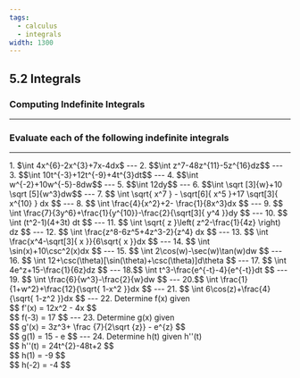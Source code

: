 ```yaml
---
tags:
  - calculus
  - integrals
width: 1300
---
```


## 5.2 Integrals

### Computing Indefinite Integrals

---

### Evaluate each of the following indefinite integrals

---

<grid drag="40 30" drop="topleft">
1. $\int 4x^{6}-2x^{3}+7x-4dx$
</grid>
---
<grid drag="40 30" drop="topleft">
2. $$\int z^7-48z^{11}-5z^{16}dz$$
</grid>
---
<grid drag="40 30" drop="topleft">
3. $$\int 10t^{-3}+12t^{-9}+4t^{3}dt$$
</grid>
---
<grid drag="40 30" drop="topleft">
4. $$\int w^{-2}+10w^{-5}-8dw$$
</grid>
---
<grid drag="40 30" drop="topleft">
5. $$\int 12dy$$
</grid>
---
<grid drag="40 30" drop="topleft">
6. $$\int \sqrt [3]{w}+10 \sqrt [5]{w^3}dw$$
</grid>
---
<grid drag="40 30" drop="topleft">
7. $$
\int \sqrt{ x^7 } - \sqrt[6]{ x^5 }+17 \sqrt[3]{ x^{10} } dx 
$$
</grid>
---
<grid drag="40 30" drop="topleft">
8. $$
\int \frac{4}{x^2}+2- \frac{1}{8x^3}dx 
$$
</grid>
---
<grid drag="40 30" drop="topleft">
9. $$
\int \frac{7}{3y^6}+\frac{1}{y^{10}}-\frac{2}{\sqrt[3]{ y^4 }}dy 
$$
</grid>
---
<grid drag="40 30" drop="topleft">
10. $$
\int (t^2-1)(4+3t) dt 
$$
</grid>
---
<grid drag="40 30" drop="topleft">
11. $$
\int \sqrt{ z }\left( z^2-\frac{1}{4z} \right) dz 
$$
</grid>
---
<grid drag="40 30" drop="topleft">
12. $$
\int \frac{z^8-6z^5+4z^3-2}{z^4} dx 
$$
</grid>
---
<grid drag="40 30" drop="topleft">
13. $$
\int \frac{x^4-\sqrt[3]{ x }}{6\sqrt{ x }}dx
$$
</grid>
---
<grid drag="40 30" drop="topleft">
14. $$
\int \sin(x)+10\csc^2(x)dx 
$$
</grid>
---
<grid drag="40 30" drop="topleft">
15. $$
\int 2\cos(w)-\sec(w)\tan(w)dw
$$
</grid>
---
<grid drag="40 30" drop="topleft">
16. $$
\int 12+\csc(\theta)[\sin(\theta)+\csc(\theta)]d\theta
$$
</grid>
---
<grid drag="40 30" drop="topleft">
17. $$
\int 4e^z+15-\frac{1}{6z}dz
$$
</grid>
---
<grid drag="40 30" drop="topleft">
18.$$
\int t^3-\frac{e^{-t}-4}{e^{-t}}dt
$$
</grid>
---
<grid drag="40 30" drop="topleft">
19. $$
\int \frac{6}{w^3}-\frac{2}{w}dw
$$
</grid>
---
<grid drag="40 30" drop="topleft">
20.$$
\int \frac{1}{1+w^2}+\frac{12}{\sqrt{ 1-x^2 }}dx
$$
</grid>
---
<grid drag="40 30" drop="topleft">
21. $$
\int 6\cos(z)+\frac{4}{\sqrt{ 1-z^2 }}dx
$$
</grid>
---
<grid drag="40 30" drop="topleft">
22.  Determine f(x) given <br/>
$$
f'(x) = 12x^2 - 4x
$$
<br/>
 $$
f(-3) = 17
$$
</grid>
---
<grid drag="40 30" drop="topleft">
23.  Determine g(x) given <br/>
$$
g'(x) = 3z^3+ \frac {7}{2\sqrt {z}} - e^{z}
$$
<br/>
$$
g(1) = 15 - e
$$
</grid>
---
<grid drag="40 30" drop="topleft">
24. Determine h(t) given h''(t) <br/>
$$
h''(t) = 24t^{2}-48t+2
$$
<br/>
$$
h(1) = -9
$$
<br/>
$$
h(-2) = -4
$$
</grid>
